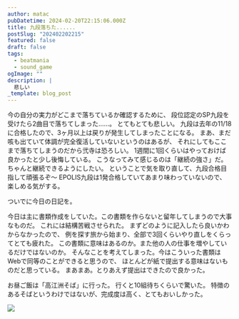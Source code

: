 ```yaml
---
author: matac
pubDatetime: 2024-02-20T22:15:06.000Z
title: 九段落ちた......
postSlug: "202402202215"
featured: false
draft: false
tags:
  - beatmania
  - sound_game
ogImage: ""
description: |
  悲しい
_template: blog_post
---
```


今の自分の実力がどこまで落ちているか確認するために、
段位認定のSP九段を受けたら2曲目で落ちてしまった......。
とてもとても悲しい。
九段は去年の11/18に合格したので、3ヶ月以上は戻りが発生してしまったことになる。
まあ、まだ咳も出ていて体調が完全復活していないというのはあるが、
それにしてもここまで落ちてしまうのだから弐寺は恐ろしい。
1週間に1回くらいはやっておけば良かったと少し後悔している。
こうなってみて感じるのは「継続の強さ」だ。ちゃんと継続できるようにしたい。
ということで気を取り直して、九段合格目指して頑張るぞ〜
EPOLIS九段は1発合格していてあまり味わっていないので、
楽しめる気がする。

ついでに今日の日記を。

今日は主に書類作成をしていた。この書類を作らないと留年してしまうので大事なものだ。
これには結構苦戦させられた。
まずどのように記入したら良いかわからなかったので、
例を探す旅から始まり、全部で3回くらいやり直しをくらってとても疲れた。
この書類に意味はあるのか。また他の人の仕事を増やしているだけではないのか。
そんなことを考えてしまった。今はこういった書類はWebで同等のことができると思うので、
ほとんどが紙で提出する意味はないものだと思っている。
まあまあ。とりあえず提出はできたので良かった。

お昼ご飯は「高江洲そば」に行った。
行くと10組待ちくらいで驚いた。
特徴のあるそばというわけではないが、完成度は高く、とてもおいしかった。

![](/img/takaesu-soba.jpg)
